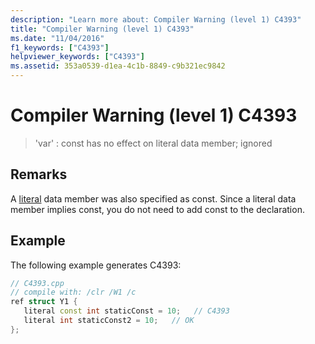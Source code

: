 ```yaml
---
description: "Learn more about: Compiler Warning (level 1) C4393"
title: "Compiler Warning (level 1) C4393"
ms.date: "11/04/2016"
f1_keywords: ["C4393"]
helpviewer_keywords: ["C4393"]
ms.assetid: 353a0539-d1ea-4c1b-8849-c9b321ec9842
---
```

# Compiler Warning (level 1) C4393

> 'var' : const has no effect on literal data member; ignored

## Remarks

A [literal](../../extensions/literal-cpp-component-extensions.md) data member was also specified as const.  Since a literal data member implies const, you do not need to add const to the declaration.

## Example

The following example generates C4393:

```cpp
// C4393.cpp
// compile with: /clr /W1 /c
ref struct Y1 {
   literal const int staticConst = 10;   // C4393
   literal int staticConst2 = 10;   // OK
};
```
